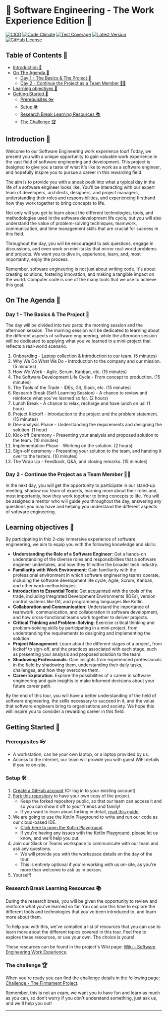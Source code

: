 # 🚀 Software Engineering - The Work Experience Edition 🚀

[![CICD](https://github.com/u-ways/software-engineering-work-experience/actions/workflows/CICD.yml/badge.svg)](https://github.com/u-ways/software-engineering-work-experience/actions/workflows/CICD.yml)
[![Code Climate](https://api.codeclimate.com/v1/badges/170a6d39d1ab23f61016/maintainability)](https://codeclimate.com/github/u-ways/software-engineering-work-experience/maintainability)
[![Test Coverage](https://api.codeclimate.com/v1/badges/170a6d39d1ab23f61016/test_coverage)](https://codeclimate.com/github/u-ways/software-engineering-work-experience/test_coverage)
[![Latest Version](https://img.shields.io/github/v/release/U-ways/software-engineering-work-experience)](https://github.com/u-ways/software-engineering-work-experience/releases)
[![GitHub License](https://badgen.net/badge/license/MIT/blue)](https://github.com/u-ways/software-engineering-work-experience/blob/master/LICENSE)

## Table of Contents 📑
- [Introduction 📜](#introduction-)
- [On The Agenda 📅](#on-the-agenda-)
  - [Day 1 - The Basics & The Project 🔬](#day-1---the-basics--the-project-)
  - [Day 2 - Continue the Project as a Team Member 👨‍💻](#day-2---continue-the-project-as-a-team-member-)
- [Learning objectives 🎯](#learning-objectives-)
- [Getting Started 🏁](#getting-started-)
  - [Prerequisites 👓](#prerequisites-)
  - [Setup 🛠️](#setup-)
  - [Research Break Learning Resources 📚](#research-break-learning-resources-)
  - [The Challenge 🏆](#the-challenge-)

## Introduction 📜

Welcome to our Software Engineering work experience tour! Today, we present you with a unique opportunity to gain 
valuable work experience in the vast field of software engineering and development. This project is designed to give
you a taste of what it's like to work as a software engineer, and hopefully inspire you to pursue a career in this
rewarding field.

The aim is to provide you with a sneak peek into what a typical day in the life of a software engineer looks like. 
You'll be interacting with our expert team of developers, architects, designers, and project managers, understanding 
their roles and responsibilities, and experiencing firsthand how they work together to bring concepts to life.

Not only will you get to learn about the different technologies, tools, and methodologies used in the software 
development life cycle, but you will also understand the value of problem-solving techniques, teamwork, communication, 
and time management skills that are crucial for success in this field.

Throughout the day, you will be encouraged to ask questions, engage in discussions, and even work on mini-tasks that 
mirror real-world problems and projects. We want you to dive in, experience, learn, and, most importantly, 
enjoy the process.

Remember, software engineering is not just about writing code. It's about creating solutions, fostering innovation, 
and making a tangible impact on the world. Computer code is one of the many tools that we use to achieve this goal.  

## On The Agenda 📅

### Day 1 - The Basics & The Project 🔬

The day will be divided into two parts: the morning session and the afternoon session. The morning session will be
dedicated to learning about the different aspects of software engineering, while the afternoon session will be dedicated
to applying what you've learned in a mini-project that reflects a real-world scenario.

1. Onboarding - Laptop collection & Introduction to our team. (5 minutes)
2. Why We Do What We Do - Introduction to the company and our mission. (5 minutes)
3. How We Work - Agile, Scrum, Kanban, etc. (15 minutes)
4. The Software Development Life Cycle - From concept to production. (15 minutes)
5. The Tools of the Trade - IDEs, Git, Slack, etc. (15 minutes)
6. Research Break (Self-Learning Session) - A chance to review and reinforce what you've learned so far. (2 hours)
7. Lunch Break - A chance to relax, recharge and have lunch on us! (1 hour)
8. Project Kickoff - Introduction to the project and the problem statement. (15 minutes)
9. Dev-analysis Phase - Understanding the requirements and designing the solution. (1 hour)
10. Kick-off Ceremony - Presenting your analysis and proposed solution to the team. (10 minutes)
11. Implementation Phase - Working on the solution. (2 hours)
12. Sign-off ceremony - Presenting your solution to the team, and handing it over to the testers. (10 minutes)
13. The Wrap Up - Feedback, Q&A, and closing remarks. (15 minutes)

### Day 2 - Continue the Project as a Team Member 👨‍💻

In the next day, you will get the opportunity to participate in our stand-up meeting, shadow our team of experts, 
learning more about their roles and, most importantly, how they work together to bring concepts to life. You will be 
assigned a mentor who will guide you throughout the day, answering any questions you may have and helping you understand 
the different aspects of software engineering.

## Learning objectives 🎯

By participating in this 2-day immersive experience of software engineering, we aim to equip you with the following 
knowledge and skills:

- **Understanding the Role of a Software Engineer**: Get a hands-on understanding of the diverse roles and responsibilities
  that a software engineer undertakes, and how they fit within the broader tech industry.
- **Familiarity with Work Environment**: Gain familiarity with the professional environment in which software engineering 
  teams operate, including the software development life cycle, Agile, Scrum, Kanban, and other work methodologies.
- **Introduction to Essential Tools**: Get acquainted with the tools of the trade, including Integrated Development 
  Environments (IDEs), version control systems like Git, and programming languages like Kotlin.
- **Collaboration and Communication**: Understand the importance of teamwork, communication, and collaboration in 
  software development, and how cross-functional teams work together to deliver projects.
- **Critical Thinking and Problem-Solving**: Exercise critical thinking and problem-solving skills by participating in a
  mini-project, from understanding the requirements to designing and implementing the solution.
- **Project Management**: Learn about the different stages of a project, from kickoff to sign-off, and the practices 
  associated with each stage, such as presenting your analysis and proposed solution to the team.
- **Shadowing Professionals**: Gain insights from experienced professionals in the field by shadowing them, 
  understanding their daily tasks, challenges, and how they overcome them.
- **Career Exploration**: Explore the possibilities of a career in software engineering and gain insights to make 
  informed decisions about your future career path.

By the end of this tour, you will have a better understanding of the field of software engineering, the skills necessary
to succeed in it, and the value that software engineers bring to organizations and society. We hope this will inspire 
you to consider a rewarding career in this field.

## Getting Started 🏁

### Prerequisites 👓
- A workstation, can be your own laptop, or a laptop provided by us. 
- Access to the internet, our team will provide you with guest WiFi details if you're on-site.

### Setup 🛠️
1. [Create a GitHub account](https://github.com/signup) (Or log in to your existing account)
2. [Fork this repository](https://github.com/u-ways/kotlin-quarkus-realworld-example-app/fork) to have your own copy of the project.
   - Keep the forked repository public, so that our team can access it and so you can show it off to your friends and family!
   - If you want to learn about forking in detail, [read this guide](https://docs.github.com/en/get-started/quickstart/fork-a-repo).
3. We are going to use the Kotlin Playground to write and run our code as our cloud-based IDE. 
   - [Click here to open the Kotlin Playground](https://play.kotlinlang.org/#eyJ2ZXJzaW9uIjoiMS45LjAiLCJwbGF0Zm9ybSI6ImphdmEiLCJhcmdzIjoiIiwibm9uZU1hcmtlcnMiOnRydWUsInRoZW1lIjoiaWRlYSIsImNvZGUiOiJmdW4gbWFpbigpIHtcbiAgICB2YWwga290bGluID0gXCLwn5mCXCJcbiAgICBwcmludGxuKGtvdGxpbilcbn0ifQ==).
   - If you're having any issues with the Kotlin Playground, please let us know, and we'll help you out.
4. Join our Slack or Teams workspace to communicate with our team and ask any questions. 
   - We will provide you with the workspace details on the day of the tour.
   - This is entirely optional if you're working with us on-site, as you're more than welcome to ask us in person.
5. Yourself!

### Research Break Learning Resources 📚

During the research break, you will be given the opportunity to review and reinforce what you've learned so far.
You can use this time to explore the different tools and technologies that you've been introduced to, and learn more
about them.

To help you with this, we've compiled a list of resources that you can use to learn more about the different topics
covered in this tour. Feel free to explore these resources, or use your own. The choice is yours!

These resources can be found in the project's Wiki page: [Wiki - Software Engineering Work Experience](https://github.com/u-ways/software-engineering-workexperience/wiki).

### The challenge 🏆

When you're ready you can find the challenge details in the following page: [Challenge - The Firmament Project](./docs/challenge_-_the_firmament_project.md).

Remember, this is not an exam, we want you to have fun and learn as much as you can, so don't worry if you don't
understand something, just ask us, and we'll help you out!

___
